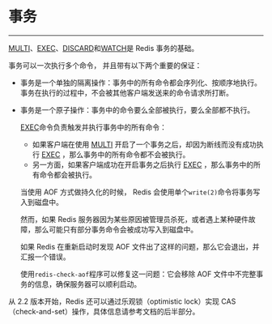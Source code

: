 # 事务

---

[MULTI](http://redisdoc.com/transaction/multi.html#multi)、[EXEC](http://redisdoc.com/transaction/exec.html#exec)、[DISCARD](http://redisdoc.com/transaction/discard.html#discard)和[WATCH](http://redisdoc.com/transaction/watch.html#watch)是 Redis 事务的基础。

事务可以一次执行多个命令， 并且带有以下两个重要的保证：

* 事务是一个单独的隔离操作：事务中的所有命令都会序列化、按顺序地执行。事务在执行的过程中，不会被其他客户端发送来的命令请求所打断。

* 事务是一个原子操作：事务中的命令要么全部被执行，要么全部都不执行。

  [EXEC](http://redisdoc.com/transaction/exec.html#exec)命令负责触发并执行事务中的所有命令：

  * 如果客户端在使用
    [MULTI](http://redisdoc.com/transaction/multi.html#multi)
    开启了一个事务之后，却因为断线而没有成功执行
    [EXEC](http://redisdoc.com/transaction/exec.html#exec)
    ，那么事务中的所有命令都不会被执行。
  * 另一方面，如果客户端成功在开启事务之后执行
    [EXEC](http://redisdoc.com/transaction/exec.html#exec)
    ，那么事务中的所有命令都会被执行。

  当使用 AOF 方式做持久化的时候， Redis 会使用单个`write(2)`命令将事务写入到磁盘中。

  然而，如果 Redis 服务器因为某些原因被管理员杀死，或者遇上某种硬件故障，那么可能只有部分事务命令会被成功写入到磁盘中。

  如果 Redis 在重新启动时发现 AOF 文件出了这样的问题，那么它会退出，并汇报一个错误。

  使用`redis-check-aof`程序可以修复这一问题：它会移除 AOF 文件中不完整事务的信息，确保服务器可以顺利启动。

从 2.2 版本开始，Redis 还可以通过乐观锁（optimistic lock）实现 CAS （check-and-set）操作，具体信息请参考文档的后半部分。

